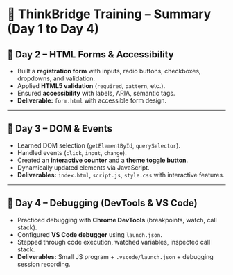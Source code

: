 # 📘 ThinkBridge Training – Summary (Day 1 to Day 4)

## 📂 Day 2 – HTML Forms & Accessibility
- Built a **registration form** with inputs, radio buttons, checkboxes, dropdowns, and validation.  
- Applied **HTML5 validation** (`required`, `pattern`, etc.).  
- Ensured **accessibility** with labels, ARIA, semantic tags.  
- **Deliverable:** `form.html` with accessible form design.  

---

## 📂 Day 3 – DOM & Events
- Learned DOM selection (`getElementById`, `querySelector`).  
- Handled events (`click`, `input`, `change`).  
- Created an **interactive counter** and a **theme toggle button**.  
- Dynamically updated elements via JavaScript.  
- **Deliverables:** `index.html`, `script.js`, `style.css` with interactive features.  

---

## 📂 Day 4 – Debugging (DevTools & VS Code)
- Practiced debugging with **Chrome DevTools** (breakpoints, watch, call stack).  
- Configured **VS Code debugger** using `launch.json`.  
- Stepped through code execution, watched variables, inspected call stack.  
- **Deliverables:** Small JS program + `.vscode/launch.json` + debugging session recording.  
